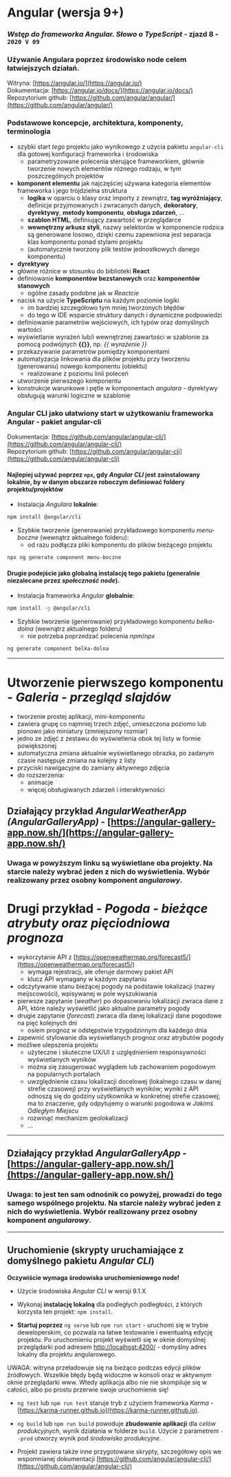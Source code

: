 # Angular (wersja 9+)
### _Wstęp do frameworka Angular. Słowo o TypeScript_ - **zjazd 8** - `2020 V 09`

### Używanie Angulara poprzez środowisko **node** celem łatwiejszych działań.
Witryna: [https://angular.io/](https://angular.io/)  
Dokumentacja: [https://angular.io/docs/](https://angular.io/docs/)  
Repozytorium github: [https://github.com/angular/angular/](https://github.com/angular/angular/)  

### Podstawowe koncepcje, architektura, komponenty, terminologia

* szybki start _tego_ projektu jako wynikowego z użycia pakietu `angular-cli` dla gotowej konfiguracji frameworka i środowiska
  - parametryzowane polecenia sterujące frameworkiem, głównie tworzenie nowych elementów różnego rodzaju, w tym poszczególnych projektów 
* **komponent elementu** jak najczęściej używana kategoria elementów frameworka i jego trójdzielna struktura 
  - **logika** w oparciu o klasy oraz importy z zewnątrz, **tag wyróżniający**, definicje przyjmowanych i zwracanych danych, **dekoratory**, **dyrektywy**, **metody komponentu**, **obsługa zdarzeń**, ... 
  - **szablon HTML**, definiujący zawartość w przeglądarce
  - **wewnętrzny arkusz styli**, nazwy selektorów w komponencie rodzica są generowane losowo, dzięki czemu zapewniona jest separacja klas komponentu ponad stylami projektu
  - (automatycznie tworzony plik testów jednostkowych danego komponentu)
* **dyrektywy**  
* główne różnice w stosunku do biblioteki **React**
* definiowanie **komponentów bezstanowych** oraz **komponentów stanowych**
  - ogólne zasady podobne jak w _Reactcie_
* nacisk na użycie **TypeScriptu** na każdym poziomie logiki
  - im bardziej szczegółowo tym mniej tworzonych błędów
  - do tego w IDE wsparcie struktury danych i dynamiczne podpowiedzi
* definiowanie parametrów wejściowych, ich typów oraz domyślnych wartości
* wyświetlanie wyrażeń lub/i wewnętrznej zawartości w szablonie za pomocą podwójnych **{{}}**, np.  _{{ wyrażenie }}_  
* przekazywanie parametrów pomiędzy komponentami
* automatyzacja linkowania dla plików projektu przy tworzeniu (generowaniu) nowego komponentu (obiektu) 
  - realizowane z poziomu linii poleceń
* utworzenie pierwszego komponentu
* konstrukcje warunkowe i pętle w komponentach _angulara_ - dyrektywy obsługują warunki logiczne w szablonie

### **Angular CLI** jako ułatwiony start w użytkowaniu frameworka Angular - pakiet **angular-cli**

Dokumentacja: [https://github.com/angular/angular-cli/](https://github.com/angular/angular-cli/)  
Repozytorium github: [https://github.com/angular/angular-cli](https://github.com/angular/angular-cli)  

#### Najlepiej używać poprzez `npx`, gdy _Angular CLI_ jest  **zainstalowany lokalnie**, by w danym obszarze roboczym definiować foldery projektu/projektów

* Instalacja _Angulara_ **lokalnie**:

```bash
npm install @angular/cli
```

* Szybkie tworzenie (generowanie) przykładowego komponentu _menu-boczne_ (wewnątrz aktualnego folderu):
  - od razu podłącza pliki komponentu do plików bieżącego projektu 

```bash
npx ng generate component menu-boczne
```

#### Drugie podejście jako **globalną instalację** tego pakietu (generalnie niezalecane przez _społeczność node_).

* Instalacja frameworka _Angular_ **globalnie**:

```bash
npm install -g @angular/cli
```

* Szybkie tworzenie (generowanie) przykładowego komponentu _belka-dolna_ (wewnątrz aktualnego folderu)
  - nie potrzeba poprzedzać polecenia _npm_/_npx_ 

```bash
ng generate component belka-dolna
```

_____

# Utworzenie pierwszego komponentu - _Galeria - przegląd slajdów_

* tworzenie prostej aplikacji, mini-komponentu
* zawiera grupę co najmniej trzech zdjęć, umieszczona poziomo lub pionowo jako miniatury (zmniejszony rozmiar)
* jedno ze zdjęć z zestawu do wyświetlenia obok tej listy w formie powiększonej
* automatyczna zmiana aktualnie wyświetlanego obrazka, po zadanym czasie następuje zmiana na kolejny z listy 
* przyciski nawigacyjne do zamiany aktywnego zdjęcia
* do rozszerzenia:
  - animacje
  - więcej obsługiwanych zdarzeń i interaktywności

## **Działający przykład _AngularWeatherApp (AngularGalleryApp)_  - [https://angular-gallery-app.now.sh/](https://angular-gallery-app.now.sh/)**

### Uwaga w powyższym linku są wyświetlane oba projekty. Na starcie należy wybrać jeden z nich do wyświetlenia. Wybór realizowany przez osobny komponent _angularowy_.

# Drugi przykład - _Pogoda - bieżące atrybuty oraz pięciodniowa prognoza_ 

* wykorzytanie API z [https://openweathermap.org/forecast5/](https://openweathermap.org/forecast5/)
  - wymaga rejestracji, ale oferuje darmowy pakiet API
  - klucz API wymagany w każdym zapytaniu
* odczytywanie stanu bieżącej pogody na podstawie lokalizacji (nazwy meijscowości), wpisywanej w pole wyszukiwania
* pierwsze zapytanie (_weather_) po dopasowaniu lokalizacji zwraca dane z API, które należy wyświetlić jako aktualne parametry pogody
* drugie zapytanie (_forecast_) zwraca dla danej lokalizacji dane pogodowe na pięć kolejnych dni
  - osiem prognoz w odstępstwie trzygodzinnym dla każdego dnia 
* zapewnić stylowanie dla wyświetlanych prognoz oraz atrybutów pogody 
* możliwe ulepszenia projektu
  - użyteczne i skuteczne UX/UI z uzględnieniem responsywności wyświetlanych wyników
  - można się zasugerować wyglądem lub zachowaniem pogodowym na popularnych portalach
  - uwzględnienie czasu lokalizacji docelowej (lokalnego czasu w danej strefie czasowej) przy wyświetlanych wyników; wyniki z API odnoszą się do godziny użytkownika w konkretnej strefie czasowej; ma to znaczenie, gdy odpytujemy o warunki pogodowa w _Jakimś Odległym Miejscu_ 
  - rozwinąć mechanizm geolokalizacji 
  - ...
---

## **Działający przykład _AngularGalleryApp_ - [https://angular-gallery-app.now.sh/](https://angular-gallery-app.now.sh/)**

### Uwaga: to jest ten sam odnośnik co powyżej, prowadzi do tego samego wspólnego projektu. Na starcie należy wybrać jeden z nich do wyświetlenia. Wybór realizowany przez osobny komponent _angularowy_.

---

## Uruchomienie (skrypty uruchamiające z domyślnego pakietu *Angular CLI*)
**Oczywiście wymaga środowiska uruchomieniowego node!**

* Użycie środowiska _Angular CLI_ w wersji 9.1.X
* Wykonaj **instalację lokalną** dla podległych podległości, z których korzysta ten projekt: `npm install`.

* **Startuj poprzez** `ng serve` lub `npm run start` - uruchomi się w trybie deweloperskim, co pozwala na łatwe testowanie i ewentualną edycję projektu.
Po uruchomieniu projekt wyświetli się w oknie domyślnej przeglądarki pod adresem [http://localhost:4200/](http://localhost:4200/) - domyślny adres lokalny dla projektu angularowego.

UWAGA: witryna przeładowuje się na bieżąco podczas edycji plików źródłowych. Wszelkie błędy będą widoczne w konsoli oraz w aktywnym oknie przeglądarki www. Wtedy aplikacja albo nie nie skompiluje się w całości, albo po prostu przerwie swoje uruchomienie się!

* `ng test` lub `npm run test` staruje tryb z użyciem frameworka _Karma_ - [https://karma-runner.github.io](https://karma-runner.github.io). 

* `ng build` lub `npm run build` powoduje **zbudowanie aplikacji** dla _celów produkcyjnych_, wynik działania w folderze `build`. Użycie z parametrem `--prod` utworzy wynik pod _środowisko produkcyjne_.

* Projekt zawiera także inne przygotowane skrypty, szczegółowy opis we wspomnianej dokumentacji [https://github.com/angular/angular-cli/](https://github.com/angular/angular-cli/)